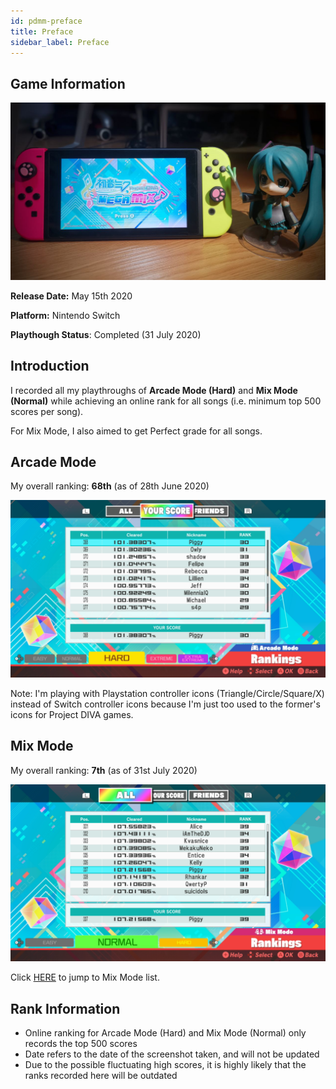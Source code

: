 ```yaml
---
id: pdmm-preface
title: Preface
sidebar_label: Preface
---
```


## Game Information

![image info](../../static/pdmm/pdmm-cover.jpg)

**Release Date:** May 15th 2020

**Platform:** Nintendo Switch

**Playthough Status**: Completed (31 July 2020)

## Introduction

I recorded all my playthroughs of **Arcade Mode (Hard)** and **Mix Mode (Normal)** while achieving an online rank for all songs (i.e. minimum top 500 scores per song).

For Mix Mode, I also aimed to get Perfect grade for all songs.

## Arcade Mode
My overall ranking: **68th** (as of 28th June 2020)

![image info](../../static/pdmm/pdmm-arcade-overall.png)

Note: I'm playing with Playstation controller icons (Triangle/Circle/Square/X) instead of Switch controller icons because I'm just too used to the former's icons for Project DIVA games.

## Mix Mode
My overall ranking: **7th** (as of 31st July 2020)

![image info](../../static/pdmm/pdmm-mix-overall.png)

Click [HERE](pdmm-mix-list) to jump to Mix Mode list.

## Rank Information
- Online ranking for Arcade Mode (Hard) and Mix Mode (Normal) only records the top 500 scores
- Date refers to the date of the screenshot taken, and will not be updated
- Due to the possible fluctuating high scores, it is highly likely that the ranks recorded here will be outdated